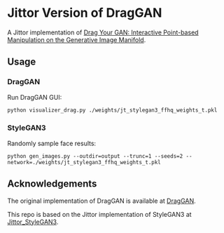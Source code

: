 # Jittor Version of DragGAN

A Jittor implementation of [Drag Your GAN: Interactive Point-based Manipulation on the Generative Image Manifold](https://arxiv.org/abs/2305.10973).

## Usage

### DragGAN

Run DragGAN GUI:
```bash
python visualizer_drag.py ./weights/jt_stylegan3_ffhq_weights_t.pkl
```

### StyleGAN3 

Randomly sample face results:
```
python gen_images.py --outdir=output --trunc=1 --seeds=2 --network=./weights/jt_stylegan3_ffhq_weights_t.pkl
```

## Acknowledgements

The original implementation of DragGAN is available at [DragGAN](https://github.com/XingangPan/DragGAN).

This repo is based on the Jittor implementation of StyleGAN3 at [Jittor_StyleGAN3](https://github.com/ty625911724/Jittor_StyleGAN3).
